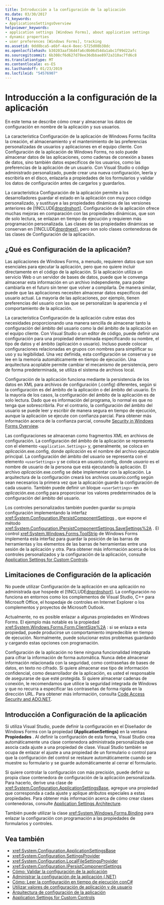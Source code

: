 ```yaml
---
title: Introducción a la configuración de la aplicación
ms.date: 03/30/2017
f1_keywords:
- ApplicationsSettingsOverview
helpviewer_keywords:
- application settings [Windows Forms], about application settings
- dynamic properties
- user preferences [Windows Forms], tracking
ms.assetid: 0dd8bca5-a6bf-4ac4-8eec-5725d08b38dc
ms.openlocfilehash: b30203aaf36d4fa6c0b06d54da1abc1f99d22afc
ms.sourcegitcommit: 6b308cf6d627d78ee36dbbae8972a310ac7fd6c8
ms.translationtype: MT
ms.contentlocale: es-ES
ms.lasthandoff: 01/23/2019
ms.locfileid: "54576907"
---
```

# <a name="application-settings-overview"></a>Introducción a la configuración de la aplicación
En este tema se describe cómo crear y almacenar los datos de configuración en nombre de la aplicación y sus usuarios.  
  
 La característica Configuración de la aplicación de Windows Forms facilita la creación, el almacenamiento y el mantenimiento de las preferencias personalizadas de usuarios y aplicaciones en el equipo cliente. Con Configuración de la aplicación de Windows Forms, no solo puede almacenar datos de las aplicaciones, como cadenas de conexión a bases de datos, sino también datos específicos de los usuarios, como las preferencias de la aplicación de un usuario. Con Visual Studio o código administrado personalizado, puede crear una nueva configuración, leerla y escribirla en el disco, enlazarla a propiedades de los formularios y validar los datos de configuración antes de cargarlos y guardarlos.  
  
 La característica Configuración de la aplicación permite a los desarrolladores guardar el estado en la aplicación con muy poco código personalizado, y sustituye a las propiedades dinámicas de las versiones anteriores de [!INCLUDE[dnprdnshort](../../../../includes/dnprdnshort-md.md)]. Configuración de la aplicación ofrece muchas mejoras en comparación con las propiedades dinámicas, que son de solo lectura, se enlazan en tiempo de ejecución y requieren más programación personalizada. Las clases de las propiedades dinámicas se conservan en [!INCLUDE[dnprdnext](../../../../includes/dnprdnext-md.md)], pero son solo clases contenedoras de las clases de Configuración de la aplicación.  
  
## <a name="what-are-application-settings"></a>¿Qué es Configuración de la aplicación?  
 Las aplicaciones de Windows Forms, a menudo, requieren datos que son esenciales para ejecutar la aplicación, pero que no quiere incluir directamente en el código de la aplicación. Si la aplicación utiliza un servicio Web o un servidor de bases de datos, puede que le convenga almacenar esta información en un archivo independiente, para poder cambiarla en el futuro sin tener que volver a compilarla. De manera similar, puede que las aplicaciones necesiten almacenar datos específicos del usuario actual. La mayoría de las aplicaciones, por ejemplo, tienen preferencias del usuario con las que se personalizan la apariencia y el comportamiento de la aplicación.  
  
 La característica Configuración de la aplicación cubre estas dos necesidades proporcionando una manera sencilla de almacenar tanto la configuración del ámbito del usuario como la del ámbito de la aplicación en el equipo cliente. Con Visual Studio o un editor de código, puede definir una configuración para una propiedad determinada especificando su nombre, el tipo de datos y el ámbito (aplicación o usuario). Incluso puede colocar configuraciones relacionadas en grupos con nombres para simplificar su uso y su legibilidad. Una vez definida, esta configuración se conserva y se lee en la memoria automáticamente en tiempo de ejecución. Una arquitectura acoplable permite cambiar el mecanismo de persistencia, pero de forma predeterminada, se utiliza el sistema de archivos local.  
  
 Configuración de la aplicación funciona mediante la persistencia de los datos en XML para archivos de configuración (.config) diferentes, según si la configuración es del ámbito de la aplicación o del ámbito del usuario. En la mayoría de los casos, la configuración del ámbito de la aplicación es de solo lectura. Dado que es información del programa, lo normal es que no tenga que sobrescribirla. Por el contrario, la configuración del ámbito del usuario se puede leer y escribir de manera segura en tiempo de ejecución, aunque la aplicación se ejecute con confianza parcial. Para obtener más información acerca de la confianza parcial, consulte [Security in Windows Forms Overview](../../../../docs/framework/winforms/security-in-windows-forms-overview.md).  
  
 Las configuraciones se almacenan como fragmentos XML en archivos de configuración. La configuración del ámbito de la aplicación se representa con el elemento `<application.Settings>` y, generalmente, se coloca en *aplicación*.exe.config, donde *aplicación* es el nombre del archivo ejecutable principal. La configuración del ámbito del usuario se representa con el elemento `<userSettings>` y se coloca en *usuario*.config, donde *usuario* es el nombre de usuario de la persona que está ejecutando la aplicación. El archivo *aplicación*.exe.config se debe implementar con la aplicación. La arquitectura de la configuración creará los archivos *usuario*.config según sean necesarios la primera vez que la aplicación guarde la configuración de cada usuario. También puede definir un bloque `<userSettings>` en *aplicación*.exe.config para proporcionar los valores predeterminados de la configuración del ámbito del usuario.  
  
 Los controles personalizados también pueden guardar su propia configuración implementando la interfaz <xref:System.Configuration.IPersistComponentSettings> , que expone el método <xref:System.Configuration.IPersistComponentSettings.SaveSettings%2A> . El control <xref:System.Windows.Forms.ToolStrip> de Windows Forms implementa esta interfaz para guardar la posición de las barras de herramientas y los elementos de las barras de herramientas entre una sesión de la aplicación y otra. Para obtener más información acerca de los controles personalizados y la configuración de la aplicación, consulte [Application Settings for Custom Controls](../../../../docs/framework/winforms/advanced/application-settings-for-custom-controls.md).  
  
## <a name="limitations-of-application-settings"></a>Limitaciones de Configuración de la aplicación  
 No puede utilizar Configuración de la aplicación en una aplicación no administrada que hospede el [!INCLUDE[dnprdnshort](../../../../includes/dnprdnshort-md.md)]. La configuración no funciona en entornos como los complementos de Visual Studio, C++ para Microsoft Office, el hospedaje de controles en Internet Explorer o los complementos y proyectos de Microsoft Outlook.  
  
 Actualmente, no es posible enlazar a algunas propiedades en Windows Forms. El ejemplo más notable es la propiedad <xref:System.Windows.Forms.Form.ClientSize%2A> : si se enlaza a esta propiedad, puede producirse un comportamiento impredecible en tiempo de ejecución. Normalmente, puede solucionar estos problemas guardando y cargando estas opciones con programación.  
  
 Configuración de la aplicación no tiene ninguna funcionalidad integrada para cifrar la información de forma automática. Nunca debe almacenar información relacionada con la seguridad, como contraseñas de bases de datos, en texto no cifrado. Si quiere almacenar ese tipo de información confidencial, como desarrollador de la aplicación, es usted el responsable de asegurarse de que esté protegida. Si quiere almacenar cadenas de conexión, le recomendamos que utilice la seguridad integrada de Windows y que no recurra a especificar las contraseñas de forma rígida en la dirección URL. Para obtener más información, consulta [Code Access Security and ADO.NET](../../../../docs/framework/data/adonet/code-access-security.md).  
  
## <a name="getting-started-with-application-settings"></a>Introducción a Configuración de la aplicación  
 Si utiliza Visual Studio, puede definir la configuración en el Diseñador de Windows Forms con la propiedad **(ApplicationSettings)** en la ventana **Propiedades** . Al definir la configuración de esta forma, Visual Studio crea automáticamente una clase contenedora administrada personalizada que asocia cada ajuste a una propiedad de clase. Visual Studio también se ocupa de enlazar el ajuste a una propiedad de un formulario o control para que la configuración del control se restaure automáticamente cuando se muestre su formulario y se guarde automáticamente al cerrar el formulario.  
  
 Si quiere controlar la configuración con más precisión, puede definir su propia clase contenedora de configuración de la aplicación personalizada. Para hacerlo, derive una clase de <xref:System.Configuration.ApplicationSettingsBase>, agregue una propiedad que corresponda a cada ajuste y aplique atributos especiales a estas propiedades. Para obtener más información acerca de cómo crear clases contenedoras, consulte [Application Settings Architecture](../../../../docs/framework/winforms/advanced/application-settings-architecture.md).  
  
 También puede utilizar la clase <xref:System.Windows.Forms.Binding> para enlazar la configuración con programación a las propiedades de formularios y controles.  
  
## <a name="see-also"></a>Vea también
- <xref:System.Configuration.ApplicationSettingsBase>
- <xref:System.Configuration.SettingsProvider>
- <xref:System.Configuration.LocalFileSettingsProvider>
- <xref:System.Configuration.IPersistComponentSettings>
- [Cómo: Validar la configuración de la aplicación](../../../../docs/framework/winforms/advanced/how-to-validate-application-settings.md)
- [Administrar la configuración de la aplicación (.NET)](https://msdn.microsoft.com/library/35254321-ad14-47d9-b8c6-39ab3203c5d9)
- [Cómo: Leer la configuración en tiempo de ejecución conC#](../../../../docs/framework/winforms/advanced/how-to-read-settings-at-run-time-with-csharp.md)
- [Utilizar valores de configuración de aplicación y de usuario](../../../../docs/framework/winforms/advanced/using-application-settings-and-user-settings.md)
- [Arquitectura de configuración de la aplicación](../../../../docs/framework/winforms/advanced/application-settings-architecture.md)
- [Application Settings for Custom Controls](../../../../docs/framework/winforms/advanced/application-settings-for-custom-controls.md)
